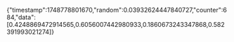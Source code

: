 {"timestamp":1748778801670,"random":0.03932624447840727,"counter":684,"data":[0.4248869472914565,0.6056007442980933,0.1860673243347868,0.582391993021274]}
